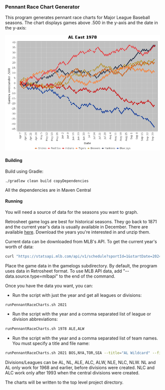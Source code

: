 ### Pennant Race Chart Generator
This program generates pennant race charts for Major League Baseball seasons.
The chart displays games above .500 in the y-axis and the date in the
y-axis:

![AL East 1978](images/al_east_1978.png)

#### Building
Build using Gradle:

```
./gradlew clean build copyDependencies
```

All the dependencies are in Maven Central

#### Running
You will need a source of data for the seasons you want to graph. 

Retrosheet game logs are best for historical seasons. They go back to 1871 and the current year's data is usually 
available in December. There are available 
[here](https://www.retrosheet.org/gamelogs/index.html).  Download
the years you're interested in and unzip them.

Current data can be downloaded from MLB's API. To get the current year's worth of data:
```bash
curl "https://statsapi.mlb.com/api/v1/schedule?sportId=1&startDate=2024-03-20&endDate=2024-09-30" > mlb-2024.json
```
                              
Place the game data in the gamelogs subdirectory. By default, the program uses data in Retrosheet format. To use
MLB API data, add "--data.source.type=mlbapi" to the end of the command.

Once you have the data you want, you can:
* Run the script with just the year and get all leagues or divisions:
```bash
runPennantRaceCharts.sh 2021
```
* Run the script with the year and a comma separated list of league or division abbreviations:
```bash
runPennantRaceCharts.sh 1978 ALE,ALW
```
* Run the script with the year and a comma separated list of team names. You must specify a title and file name:
```bash
runPennantRaceCharts.sh 2021 BOS,NYA,TOR,SEA --title="AL Wildcard" --file.name=al_wildcard_2021.png
```

Divisions/Leagues can be AL, NL, ALE, ALC, ALW, NLE, NLC, NLW.  NL and AL only work for 1968 and earlier, before divisions 
were created. NLC and ALC work only after 1993 when the central divisions were created.

The charts will be written to the top level project directory.
